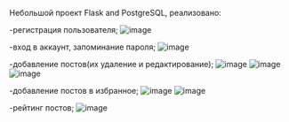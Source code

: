 Небольшой проект Flask and PostgreSQL, реализовано: 

-регистрация пользователя;
![image](https://github.com/user-attachments/assets/8964162e-c7e0-41ee-af67-a698049a1f6c)

-вход в аккаунт, запоминание пароля;
![image](https://github.com/user-attachments/assets/f98b9f2b-2ec9-415d-8b70-a720bc85ad8e)

-добавление постов(их удаление и редактирование);
![image](https://github.com/user-attachments/assets/e0e2a428-cce7-4e18-9c1c-cb1fdae09733)
![image](https://github.com/user-attachments/assets/3e75cc73-ed7c-4748-91f8-64ed8a91360f)
![image](https://github.com/user-attachments/assets/07f65a35-111c-4039-b928-677cf8bd92b0)

-добавление постов в избранное;
![image](https://github.com/user-attachments/assets/3cdc04ad-8df7-415b-bfde-50cb6287a093)
![image](https://github.com/user-attachments/assets/97d193e2-c27e-453b-a7aa-dec021bdc32c)

-рейтинг постов;
![image](https://github.com/user-attachments/assets/185fe8b1-67aa-4f4b-bf34-d8a8dc01f8bf)




